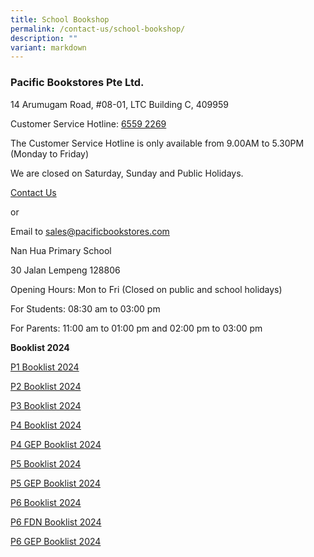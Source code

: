 ```yaml
---
title: School Bookshop
permalink: /contact-us/school-bookshop/
description: ""
variant: markdown
---
```

### Pacific Bookstores Pte Ltd.


14 Arumugam Road, #08-01, LTC Building C, 409959

Customer Service Hotline: [6559 2269](tel:65592269)

The Customer Service Hotline is only available from 9.00AM to 5.30PM (Monday to Friday)

We are closed on Saturday, Sunday and Public Holidays.

[Contact Us](https://www.pacificbookstores.com/CMS/ContactUs)

or

Email to&nbsp;[sales@pacificbookstores.com](mailto:sales@pacificbookstores.com)

Nan Hua Primary School

30 Jalan Lempeng 128806

Opening Hours: Mon to Fri (Closed on public and school holidays)

For Students:&nbsp;08:30 am to 03:00 pm

For Parents:&nbsp;11:00 am to 01:00 pm&nbsp;and&nbsp;02:00 pm to 03:00 pm


**Booklist 2024**

[P1 Booklist 2024](/files/Booklist/2024/p1%20booklist%202024.pdf)

[P2 Booklist 2024](/files/Booklist/2024/p2%20booklist%202024.pdf)

[P3 Booklist 2024](/files/Booklist/2024/p3%20booklist%202024.pdf)

[P4 Booklist 2024](/files/Booklist/2024/p4%20booklist%202024.pdf)

[P4 GEP Booklist 2024](/files/Booklist/2024/p4%20gep%20booklist%202024.pdf)

[P5 Booklist 2024](/files/Booklist/2024/p5%20booklist%202024.pdf)

[P5 GEP Booklist 2024](/files/Booklist/2024/p5%20gep%20booklist%202024.pdf)

[P6 Booklist 2024](/files/Booklist/2024/p6%20booklist%202024.pdf)

[P6 FDN Booklist 2024](/files/Booklist/2024/p6%20fdn%20booklist%202024.pdf)

[P6 GEP Booklist 2024](/files/Booklist/2024/p6%20gep%20booklist%202024.pdf)